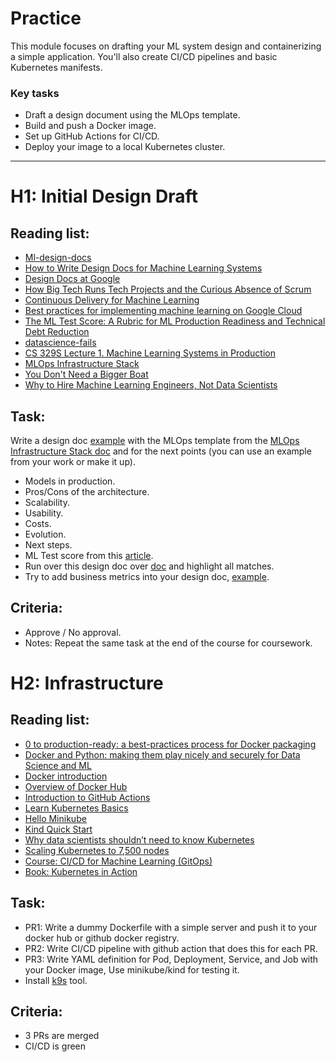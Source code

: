 # Practice

This module focuses on drafting your ML system design and containerizing a
simple application. You'll also create CI/CD pipelines and basic Kubernetes
manifests.

### Key tasks

- Draft a design document using the MLOps template.
- Build and push a Docker image.
- Set up GitHub Actions for CI/CD.
- Deploy your image to a local Kubernetes cluster.

***

# H1: Initial Design Draft

## Reading list:

- [Ml-design-docs](https://github.com/eugeneyan/ml-design-docs)
- [How to Write Design Docs for Machine Learning Systems](https://eugeneyan.com/writing/ml-design-docs/)
- [Design Docs at Google](https://www.industrialempathy.com/posts/design-docs-at-google/)
- [How Big Tech Runs Tech Projects and the Curious Absence of Scrum](https://newsletter.pragmaticengineer.com/p/project-management-in-tech)
- [Continuous Delivery for Machine Learning](https://martinfowler.com/articles/cd4ml.html)
- [Best practices for implementing machine learning on Google Cloud](https://cloud.google.com/architecture/ml-on-gcp-best-practices)
- [The ML Test Score: A Rubric for ML Production Readiness and Technical Debt Reduction](https://storage.googleapis.com/pub-tools-public-publication-data/pdf/aad9f93b86b7addfea4c419b9100c6cdd26cacea.pdf)
- [datascience-fails](https://github.com/xLaszlo/datascience-fails)
- [CS 329S Lecture 1. Machine Learning Systems in Production](https://docs.google.com/document/d/1C3dlLmFdYHJmACVkz99lSTUPF4XQbWb_Ah7mPE12Igo/edit#)
- [MLOps Infrastructure Stack](https://ml-ops.org/content/state-of-mlops)
- [You Don't Need a Bigger Boat](https://github.com/jacopotagliabue/you-dont-need-a-bigger-boat)
- [Why to Hire Machine Learning Engineers, Not Data Scientists](https://www.datarevenue.com/en-blog/hiring-machine-learning-engineers-instead-of-data-scientists)


## Task:

Write a design doc [example](https://docs.google.com/document/d/14YBYKgk-uSfjfwpKFlp_omgUq5hwMVazy_M965s_1KA/edit#heading=h.7nki9mck5t64) with the MLOps template from the [MLOps Infrastructure Stack doc](https://ml-ops.org/content/state-of-mlops) and for the next points (you can use an example from your work or make it up).
- Models in production.
- Pros/Cons of the architecture. 
- Scalability.
- Usability.
- Costs.
- Evolution.
- Next steps.
- ML Test score from this [article](https://storage.googleapis.com/pub-tools-public-publication-data/pdf/aad9f93b86b7addfea4c419b9100c6cdd26cacea.pdf).
- Run over this design doc over [doc](https://github.com/xLaszlo/datascience-fails) and highlight all matches.
- Try to add business metrics into your design doc, [example](https://c3.ai/customers/ai-for-aircraft-readiness/).

## Criteria: 

- Approve / No approval.
- Notes: Repeat the same task at the end of the course for coursework.


# H2: Infrastructure

## Reading list:

- [0 to production-ready: a best-practices process for Docker packaging](https://www.youtube.com/watch?v=EC0CSevbt9k)
- [Docker and Python: making them play nicely and securely for Data Science and ML](https://www.youtube.com/watch?v=Jq68axbKIbg)
- [Docker introduction](https://docker-curriculum.com/)
- [Overview of Docker Hub](https://docs.docker.com/docker-hub/)
- [Introduction to GitHub Actions](https://docs.docker.com/build/ci/github-actions/)
- [Learn Kubernetes Basics](https://kubernetes.io/docs/tutorials/kubernetes-basics/)
- [Hello Minikube](https://kubernetes.io/docs/tutorials/hello-minikube/)
- [Kind Quick Start](https://kind.sigs.k8s.io/docs/user/quick-start/)
- [Why data scientists shouldn’t need to know Kubernetes](https://huyenchip.com/2021/09/13/data-science-infrastructure.html)
- [Scaling Kubernetes to 7,500 nodes](https://openai.com/research/scaling-kubernetes-to-7500-nodes)
- [Course: CI/CD for Machine Learning (GitOps)](https://www.wandb.courses/courses/ci-cd-for-machine-learning)
- [Book: Kubernetes in Action](https://www.manning.com/books/kubernetes-in-action)

## Task:

- PR1: Write a dummy Dockerfile with a simple server and push it to your docker hub or github docker registry.
- PR2: Write CI/CD pipeline with github action that does this for each PR.
- PR3: Write YAML definition for Pod, Deployment, Service, and Job with your Docker image, Use minikube/kind for testing it.
- Install [k9s](https://k9scli.io/) tool.

## Criteria:

- 3 PRs are merged 
- CI/CD is green 
